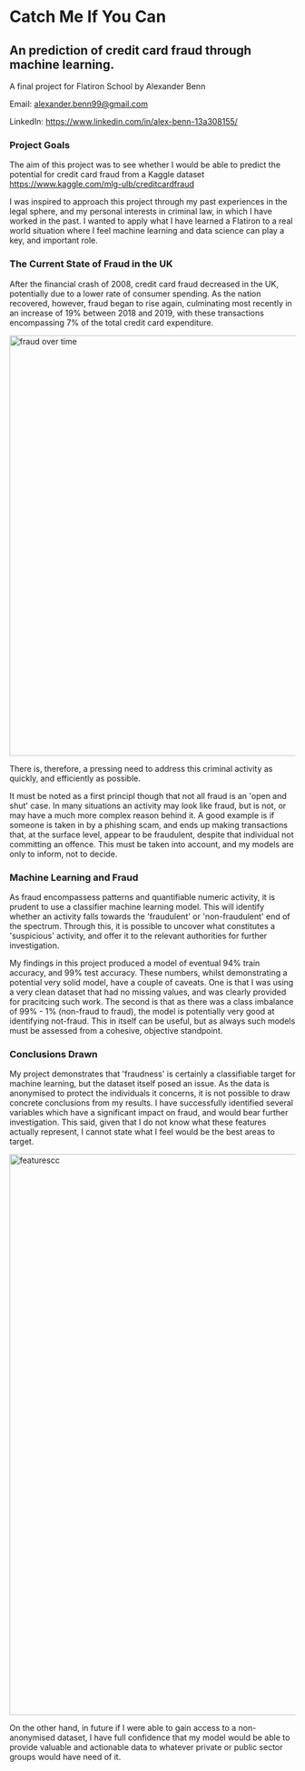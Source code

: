 # Catch Me If You Can

## An prediction of credit card fraud through machine learning. 

A final project for Flatiron School by Alexander Benn

Email: alexander.benn99@gmail.com

LinkedIn: https://www.linkedin.com/in/alex-benn-13a308155/


### Project Goals

The aim of this project was to see whether I would be able to predict the potential for credit card fraud from a Kaggle dataset https://www.kaggle.com/mlg-ulb/creditcardfraud

I was inspired to approach this project through my past experiences in the legal sphere, and my personal interests in criminal law, in which I have worked in the past. I wanted to apply what I have learned a Flatiron to a real world situation where I feel machine learning and data science can play a key, and important role. 

### The Current State of Fraud in the UK

After the financial crash of 2008, credit card fraud decreased in the UK, potentially due to a lower rate of consumer spending. As the nation recovered, however, fraud began to rise again, culminating most recently in an increase of 19% between 2018 and 2019, with these transactions encompassing 7% of the total credit card expenditure. 

<img width="740" alt="fraud over time" src="https://user-images.githubusercontent.com/57803574/79466296-4be0e880-7ff4-11ea-8787-a59c07cb89fb.png">

There is, therefore, a pressing need to address this criminal activity as quickly, and efficiently as possible. 

It must be noted as a first principl though that not all fraud is an 'open and shut' case. In many situations an activity may look like fraud, but is not, or may have a much more complex reason behind it. A good example is if someone is taken in by a phishing scam, and ends up making transactions that, at the surface level, appear to be fraudulent, despite that individual not committing an offence. This must be taken into account, and my models are only to inform, not to decide. 

### Machine Learning and Fraud

As fraud encompassess patterns and quantifiable numeric activity, it is prudent to use a classifier machine learning model. This will identify whether an activity falls towards the 'fraudulent' or 'non-fraudulent' end of the spectrum. Through this, it is possible to uncover what constitutes a 'suspicious' activity, and offer it to the relevant authorities for further investigation.

My findings in this project produced a model of eventual 94% train accuracy, and 99% test accuracy. These numbers, whilst demonstrating a potential very solid model, have a couple of caveats. One is that I was using a very clean dataset that had no missing values, and was clearly provided for pracitcing such work. The second is that as there was a class imbalance of 99% - 1% (non-fraud to fraud), the model is potentially very good at identifying not-fraud. This in itself can be useful, but as always such models must be assessed from a cohesive, objective standpoint. 

### Conclusions Drawn

My project demonstrates that 'fraudness' is certainly a classifiable target for machine learning, but the dataset itself posed an issue. As the data is anonymised to protect the individuals it concerns, it is not possible to draw concrete conclusions from my results. I have successfully identified several variables which have a significant impact on fraud, and would bear further investigation. This said, given that I do not know what these features actually represent, I cannot state what I feel would be the best areas to target.

<img width="987" alt="featurescc" src="https://user-images.githubusercontent.com/57803574/79466300-4daaac00-7ff4-11ea-840b-da15c0aa838f.png">


On the other hand, in future if I were able to gain access to a non-anonymised dataset, I have full confidence that my model would be able to provide valuable and actionable data to whatever private or public sector groups would have need of it. 
